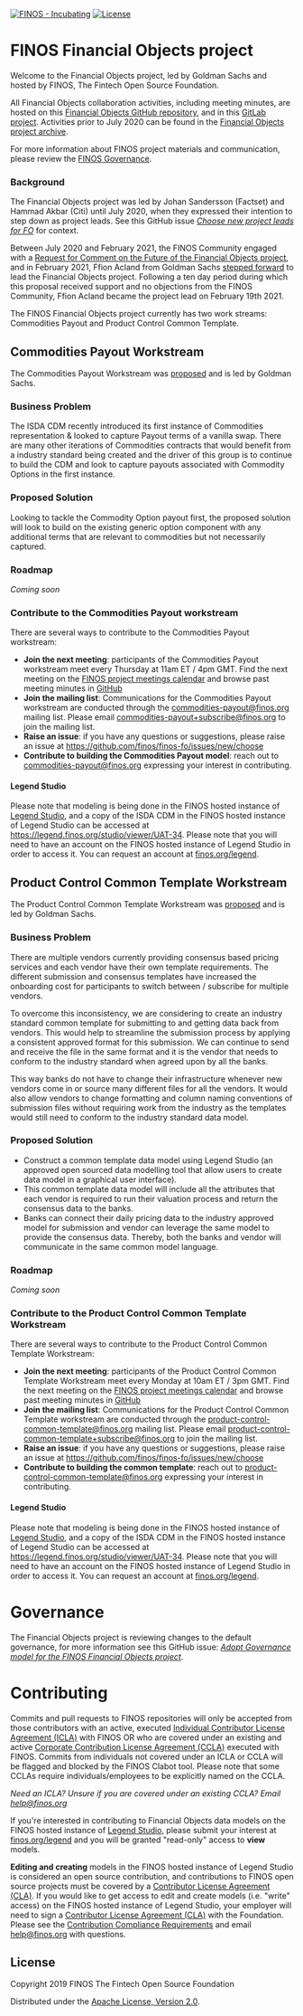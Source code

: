 [![FINOS - Incubating](https://cdn.rawgit.com/finos/contrib-toolbox/master/images/badge-incubating.svg)](https://finosfoundation.atlassian.net/wiki/display/FINOS/Incubating)
[![License](https://img.shields.io/badge/License-Apache%202.0-blue.svg)](https://opensource.org/licenses/Apache-2.0)

# FINOS Financial Objects project

Welcome to the Financial Objects project, led by Goldman Sachs and hosted by FINOS, The Fintech Open Source Foundation. 

All Financial Objects collaboration activities, including meeting minutes, are hosted on this [Financial Objects GitHub repository](https://github.com/finos/finos-fo), and in this [GitLab project](https://gitlab.legend.finos.org/legend-pilot/cdm). Activities prior to July 2020 can be found in the [Financial Objects project archive](https://fo.finos.org). 

For more information about FINOS project materials and communication, please review the [FINOS Governance](https://github.com/finos/community/blob/master/governance/Collaborative-Principles.md).

### Background 

The Financial Objects project was led by Johan Sandersson (Factset) and Hammad Akbar (Citi) until July 2020, when they expressed their intention to step down as project leads. See this GitHub issue _[Choose new project leads for FO](https://github.com/finos/finos-fo/issues/36)_ for context.

Between July 2020 and February 2021, the FINOS Community engaged with a [Request for Comment on the Future of the Financial Objects project](https://github.com/finos/finos-fo/issues/38), and in February 2021, Ffion Acland from Goldman Sachs [stepped forward](https://groups.google.com/a/finos.org/g/community/c/7U3uS0GJ0QQ) to lead the Financial Objects project. Following a ten day period during which this proposal received support and no objections from the FINOS Community, Ffion Acland became the project lead on February 19th 2021. 

The FINOS Financial Objects project currently has two work streams: Commodities Payout and Product Control Common Template.

## Commodities Payout Workstream

The Commodities Payout Workstream was [proposed](https://github.com/finos/community/issues/102) and is led by Goldman Sachs.

### Business Problem
The ISDA CDM recently introduced its first instance of Commodities representation & looked to capture Payout terms of a vanilla swap. There are many other iterations of Commodities contracts that would benefit from a industry standard being created and the driver of this group is to continue to build the CDM and look to capture payouts associated with Commodity Options in the first instance.

### Proposed Solution
Looking to tackle the Commodity Option payout first, the proposed solution will look to build on the existing generic option component with any additional terms that are relevant to commodities but not necessarily captured.

### Roadmap
_Coming soon_

### Contribute to the Commodities Payout workstream

There are several ways to contribute to the Commodities Payout workstream:

- **Join the next meeting**: participants of the Commodities Payout workstream meet every Thursday at 11am ET / 4pm GMT. Find the next meeting on the [FINOS project meetings calendar](https://calendar.google.com/calendar/u/0/embed?src=finos.org_fac8mo1rfc6ehscg0d80fi8jig@group.calendar.google.com&ctz=America/New_York) and browse past meeting minutes in [GitHub](https://github.com/finos/finos-fo/issues?q=label%3Ameeting) 
- **Join the mailing list**: Communications for the Commodities Payout workstream are conducted through the commodities-payout@finos.org mailing list. Please email commodities-payout+subscribe@finos.org to join the mailing list.
- **Raise an issue**: if you have any questions or suggestions, please raise an issue at https://github.com/finos/finos-fo/issues/new/choose
- **Contribute to building the Commodities Payout model**: reach out to commodities-payout@finos.org expressing your interest in contributing.

#### Legend Studio
Please note that modeling is being done in the FINOS hosted instance of [Legend Studio](https://github.com/finos/legend-studio), and a copy of the ISDA CDM in the FINOS hosted instance of Legend Studio can be accessed at https://legend.finos.org/studio/viewer/UAT-34. Please note that you will need to have an account on the FINOS hosted instance of Legend Studio in order to access it. You can request an account at [finos.org/legend](https://www.finos.org/legend). 


## Product Control Common Template Workstream

The Product Control Common Template Workstream was [proposed](https://github.com/finos/community/issues/97) and is led by Goldman Sachs.

### Business Problem
There are multiple vendors currently providing consensus based pricing services and each vendor have their own template requirements. The different submission and consensus templates have increased the onboarding cost for participants to switch between / subscribe for multiple vendors. 

To overcome this inconsistency, we are considering to create an industry standard common template for submitting to and getting data back from vendors. This would help to streamline the submission process by applying a consistent approved format for this submission. We can continue to send and receive the file in the same format and it is the vendor that needs to conform to the industry standard when agreed upon by all the banks. 

This way banks do not have to change their infrastructure whenever new vendors come in or source many different files for all the vendors. It would also allow vendors to change formatting and column naming conventions of submission files without requiring work from the industry as the templates would still need to conform to the industry standard data model.

### Proposed Solution
- Construct a common template data model using Legend Studio (an approved open sourced data modelling tool that allow users to create data model in a graphical user interface).
- This common template data model will include all the attributes that each vendor is required to run their valuation process and return the consensus data to the banks.
- Banks can connect their daily pricing data to the industry approved model for submission and vendor can leverage the same model to provide the consensus data. Thereby, both the banks and vendor will communicate in the same common model language.

### Roadmap
_Coming soon_

### Contribute to the Product Control Common Template Workstream

There are several ways to contribute to the Product Control Common Template Workstream:

- **Join the next meeting**: participants of the Product Control Common Template Workstream meet every Monday at 10am ET / 3pm GMT. Find the next meeting on the [FINOS project meetings calendar](https://calendar.google.com/calendar/u/0/embed?src=finos.org_fac8mo1rfc6ehscg0d80fi8jig@group.calendar.google.com&ctz=America/New_York) and browse past meeting minutes in [GitHub](https://github.com/finos/finos-fo/issues?q=label%3Ameeting) 
- **Join the mailing list**: Communications for the Product Control Common Template workstream are conducted through the product-control-common-template@finos.org mailing list. Please email product-control-common-template+subscribe@finos.org to join the mailing list.
- **Raise an issue**: if you have any questions or suggestions, please raise an issue at https://github.com/finos/finos-fo/issues/new/choose
- **Contribute  to building the common template**: reach out to product-control-common-template@finos.org expressing your interest in contributing.

#### Legend Studio
Please note that modeling is being done in the FINOS hosted instance of [Legend Studio](https://github.com/finos/legend-studio), and a copy of the ISDA CDM in the FINOS hosted instance of Legend Studio can be accessed at https://legend.finos.org/studio/viewer/UAT-34. Please note that you will need to have an account on the FINOS hosted instance of Legend Studio in order to access it. You can request an account at [finos.org/legend](https://www.finos.org/legend). 

# Governance

The Financial Objects project is reviewing changes to the default governance, for more information see this GitHub issue: _[Adopt Governance model for the FINOS Financial Objects project](https://github.com/finos/finos-fo/issues/48)_. 


# Contributing

Commits and pull requests to FINOS repositories will only be accepted from those contributors with an active, executed [Individual Contributor License Agreement (ICLA)](https://www.finos.org/hubfs/FINOS/governance/FINOS%20ICLA.pdf) with FINOS OR who are covered under an existing and active [Corporate Contribution License Agreement (CCLA)](https://www.finos.org/hubfs/FINOS/governance/FINOS%20CCLA.pdf) executed with FINOS. Commits from individuals not covered under an ICLA or CCLA will be flagged and blocked by the FINOS Clabot tool. Please note that some CCLAs require individuals/employees to be explicitly named on the CCLA.

*Need an ICLA? Unsure if you are covered under an existing CCLA? Email [help@finos.org](mailto:help@finos.org)*

If you're interested in contributing to Financial Objects data models on the FINOS hosted instance of [Legend Studio](https://github.com/finos/legend-studio), please submit your interest at [finos.org/legend](https://www.finos.org/legend) and you will be granted "read-only" access to **view** models.

**Editing and creating** models in the FINOS hosted instance of Legend Studio is considered an open source contribution, and contributions to FINOS open source projects must be covered by a [Contributor License Agreement (CLA)](https://finosfoundation.atlassian.net/wiki/spaces/FINOS/pages/75530375/Contribution+Compliance+Requirements#ContributionComplianceRequirements-ContributorLicenseAgreement). If you would like to get access to edit and create models (i.e. "write" access) on the FINOS hosted instance of Legend Studio, your employer will need to sign a [Contributor License Agreement (CLA)](https://www.finos.org/hubfs/FINOS/governance/FINOS%20CCLA.pdf) with the Foundation. Please see the [Contribution Compliance Requirements](https://finosfoundation.atlassian.net/wiki/spaces/FINOS/pages/75530375/Contribution+Compliance+Requirements) and email help@finos.org with questions. 

## License

Copyright 2019 FINOS The Fintech Open Source Foundation

Distributed under the [Apache License, Version 2.0](http://www.apache.org/licenses/LICENSE-2.0).
